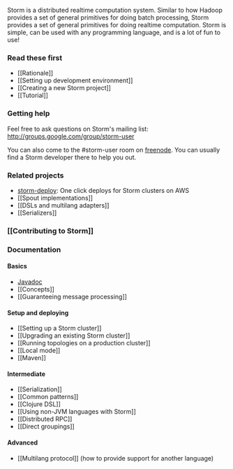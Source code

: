 Storm is a distributed realtime computation system. Similar to how Hadoop provides a set of general primitives for doing batch processing, Storm provides a set of general primitives for doing realtime computation. Storm is simple, can be used with any programming language, and is a lot of fun to use!

### Read these first

* [[Rationale]] 
* [[Setting up development environment]]
* [[Creating a new Storm project]]
* [[Tutorial]]

### Getting help

Feel free to ask questions on Storm's mailing list: http://groups.google.com/group/storm-user

You can also come to the #storm-user room on [freenode](http://freenode.net/). You can usually find a Storm developer there to help you out.

### Related projects

* [storm-deploy](http://github.com/nathanmarz/storm-deploy): One click deploys for Storm clusters on AWS
* [[Spout implementations]]
* [[DSLs and multilang adapters]]
* [[Serializers]]

### [[Contributing to Storm]]

### Documentation

#### Basics

* [Javadoc](http://nathanmarz.github.com/storm/doc/index.html)
* [[Concepts]]
* [[Guaranteeing message processing]]

#### Setup and deploying

* [[Setting up a Storm cluster]]
* [[Upgrading an existing Storm cluster]]
* [[Running topologies on a production cluster]]
* [[Local mode]]
* [[Maven]]

#### Intermediate

* [[Serialization]]
* [[Common patterns]]
* [[Clojure DSL]]
* [[Using non-JVM languages with Storm]]
* [[Distributed RPC]]
* [[Direct groupings]]

#### Advanced

* [[Multilang protocol]] (how to provide support for another language)